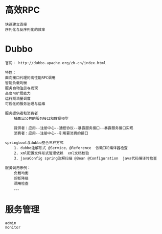 # 高效RPC
    快速建立连接
    序列化与反序列化的效率
# Dubbo
    官网： http://dubbo.apache.org/zh-cn/index.html
    
    特性：        
    面向接口代理的高性能RPC调用
    智能负载均衡
    服务自动注册与发现
    高度可扩展能力
    运行期流量调度
    可视化的服务治理与运维
    
    服务提供者和消费者
        抽象出公共的服务接口和数据模型
        
        提供者：应用--注册中心--通信协议--暴露服务接口--暴露服务接口实现 
        消费者：应用--注册中心--引用要消费的接口
        
    springboot与dubbo整合三种方式
        1. dubbo注解形式 @Service、@Reference  依赖IDE编译器检查
        2. xml配置文件形式管理依赖  xml文档校验
        3. javaConfig spring注解扫描 @Bean @Configuration  java代码编译时检查
        
    服务调用示例：
        负载均衡
        熔断降级
        调用检查
        。。。

# 服务管理
    admin
    monitor